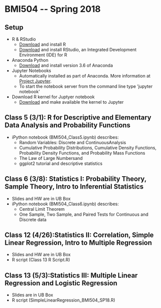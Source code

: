 
# BMI504 -- Spring 2018

## Setup
* R & RStudio
    * [Download](https://cloud.r-project.org/) and install R
    * [Download](https://www.rstudio.com/products/rstudio/download/#download) and install RStudio, an Integrated Development Environment (IDE) for R
* Anaconda Python
    * [Download](https://www.anaconda.com/download/) and install version 3.6 of Anaconda
* Jupyter Notebooks
    * Automatically installed as part of Anaconda. More information at [Project Jupyter](http://jupyter.org/).
    * To start the notebook server from the command line type 'jupyter notebook' 
* Download R kernel for Juptyer notebook
    * [Download](https://irkernel.github.io/installation/) and make available the kernel to Jupyter

## Class 5 (3/1): R for Descriptive and Elementary Data Analysis and Probability Functions
* iPython notebook (BMI504_Class5.ipynb) describes:
    * Random Variables: Discrete and ContinuousAnalysis
    * Cumulative Probability Distributions, Cumulative Density Functions, Probability Density Functions, and Probability Mass Functions
    * The Law of Large Numbersand
    * ggplot2 tutorial and descriptive statistics

## Class 6 (3/8): Statistics I: Probability Theory, Sample Theory, Intro to Inferential Statistics
* Slides and HW are in UB Box
*  iPython notebook (BMI504_Class6.ipynb) describes:
    * Central Limit Theorem
    * One Sample, Two Sample, and Paired Tests for Continuous and Discrete data

## Class 12 (4/26):Statistics II: Correlation, Simple Linear Regression, Intro to Multiple Regression
* Slides and HW are in UB Box
* R script (Class 13 R Script.R)

## Class 13 (5/3):Statistics III: Multiple Linear Regression and Logistic Regression
* Slides are in UB Box
* R script (SimpleLinearRegression_BMI504_SP18.R)
